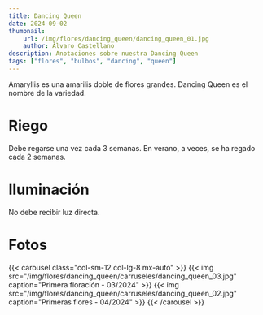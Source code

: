 ```yaml
---
title: Dancing Queen
date: 2024-09-02
thumbnail:
    url: /img/flores/dancing_queen/dancing_queen_01.jpg
    author: Álvaro Castellano
description: Anotaciones sobre nuestra Dancing Queen
tags: ["flores", "bulbos", "dancing", "queen"]
---
```


Amaryllis es una amarilis doble de flores grandes. Dancing Queen es el nombre de la variedad.

# Riego

Debe regarse una vez cada 3 semanas. En verano, a veces, se ha regado cada 2 semanas.

# Iluminación

No debe recibir luz directa.

# Fotos

{{< carousel class="col-sm-12 col-lg-8 mx-auto" >}}
  {{< img src="/img/flores/dancing_queen/carruseles/dancing_queen_03.jpg" caption="Primera floración - 03/2024" >}}
  {{< img src="/img/flores/dancing_queen/carruseles/dancing_queen_02.jpg" caption="Primeras flores - 04/2024" >}}
{{< /carousel >}}
